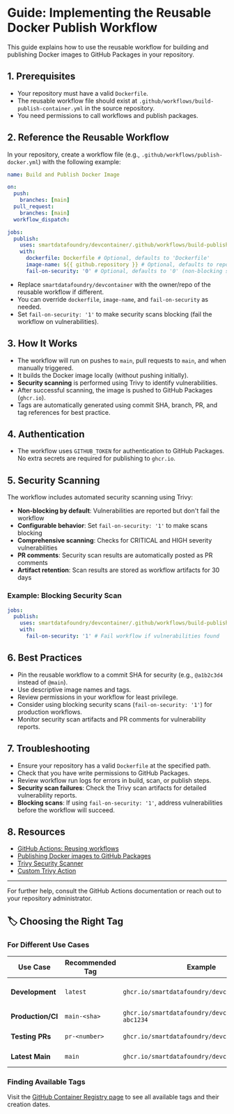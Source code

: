 # Guide: Implementing the Reusable Docker Publish Workflow

This guide explains how to use the reusable workflow for building and publishing Docker images to GitHub Packages in your repository.

## 1. Prerequisites
- Your repository must have a valid `Dockerfile`.
- The reusable workflow file should exist at `.github/workflows/build-publish-container.yml` in the source repository.
- You need permissions to call workflows and publish packages.

## 2. Reference the Reusable Workflow
In your repository, create a workflow file (e.g., `.github/workflows/publish-docker.yml`) with the following example:

```yaml
name: Build and Publish Docker Image

on:
  push:
    branches: [main]
  pull_request:
    branches: [main]
  workflow_dispatch:

jobs:
  publish:
    uses: smartdatafoundry/devcontainer/.github/workflows/build-publish-container.yml@v1.0.0
    with:
      dockerfile: Dockerfile # Optional, defaults to 'Dockerfile'
      image-name: ${{ github.repository }} # Optional, defaults to repo name
      fail-on-security: '0' # Optional, defaults to '0' (non-blocking scan)
```

- Replace `smartdatafoundry/devcontainer` with the owner/repo of the reusable workflow if different.
- You can override `dockerfile`, `image-name`, and `fail-on-security` as needed.
- Set `fail-on-security: '1'` to make security scans blocking (fail the workflow on vulnerabilities).

## 3. How It Works
- The workflow will run on pushes to `main`, pull requests to `main`, and when manually triggered.
- It builds the Docker image locally (without pushing initially).
- **Security scanning** is performed using Trivy to identify vulnerabilities.
- After successful scanning, the image is pushed to GitHub Packages (`ghcr.io`).
- Tags are automatically generated using commit SHA, branch, PR, and tag references for best practice.

## 4. Authentication
- The workflow uses `GITHUB_TOKEN` for authentication to GitHub Packages. No extra secrets are required for publishing to `ghcr.io`.

## 5. Security Scanning
The workflow includes automated security scanning using Trivy:
- **Non-blocking by default**: Vulnerabilities are reported but don't fail the workflow
- **Configurable behavior**: Set `fail-on-security: '1'` to make scans blocking
- **Comprehensive scanning**: Checks for CRITICAL and HIGH severity vulnerabilities
- **PR comments**: Security scan results are automatically posted as PR comments
- **Artifact retention**: Scan results are stored as workflow artifacts for 30 days

### Example: Blocking Security Scan
```yaml
jobs:
  publish:
    uses: smartdatafoundry/devcontainer/.github/workflows/build-publish-container.yml@v1.0.0
    with:
      fail-on-security: '1' # Fail workflow if vulnerabilities found
```

## 6. Best Practices
- Pin the reusable workflow to a commit SHA for security (e.g., `@a1b2c3d4` instead of `@main`).
- Use descriptive image names and tags.
- Review permissions in your workflow for least privilege.
- Consider using blocking security scans (`fail-on-security: '1'`) for production workflows.
- Monitor security scan artifacts and PR comments for vulnerability reports.

## 7. Troubleshooting
- Ensure your repository has a valid `Dockerfile` at the specified path.
- Check that you have write permissions to GitHub Packages.
- Review workflow run logs for errors in build, scan, or publish steps.
- **Security scan failures**: Check the Trivy scan artifacts for detailed vulnerability reports.
- **Blocking scans**: If using `fail-on-security: '1'`, address vulnerabilities before the workflow will succeed.

## 8. Resources
- [GitHub Actions: Reusing workflows](https://docs.github.com/en/actions/how-tos/reuse-automations/reuse-workflows)
- [Publishing Docker images to GitHub Packages](https://docs.github.com/en/actions/tutorials/publish-packages/publish-docker-images#publishing-images-to-github-packages)
- [Trivy Security Scanner](https://github.com/aquasecurity/trivy)
- [Custom Trivy Action](https://github.com/smartdatafoundry/trivy-security-scan)

---

For further help, consult the GitHub Actions documentation or reach out to your repository administrator.

## 🏷️ Choosing the Right Tag

### For Different Use Cases

| Use Case | Recommended Tag | Example | Benefits |
|----------|----------------|---------|----------|
| **Development** | `latest` | `ghcr.io/smartdatafoundry/devcontainer:latest` | Always up-to-date, stable |
| **Production/CI** | `main-<sha>` | `ghcr.io/smartdatafoundry/devcontainer:main-abc1234` | Reproducible, immutable |
| **Testing PRs** | `pr-<number>` | `ghcr.io/smartdatafoundry/devcontainer:pr-42` | Test specific changes |
| **Latest Main** | `main` | `ghcr.io/smartdatafoundry/devcontainer:main` | Latest main branch |

### Finding Available Tags

Visit the [GitHub Container Registry page](https://github.com/smartdatafoundry/devcontainer/pkgs/container/devcontainer) to see all available tags and their creation dates.
